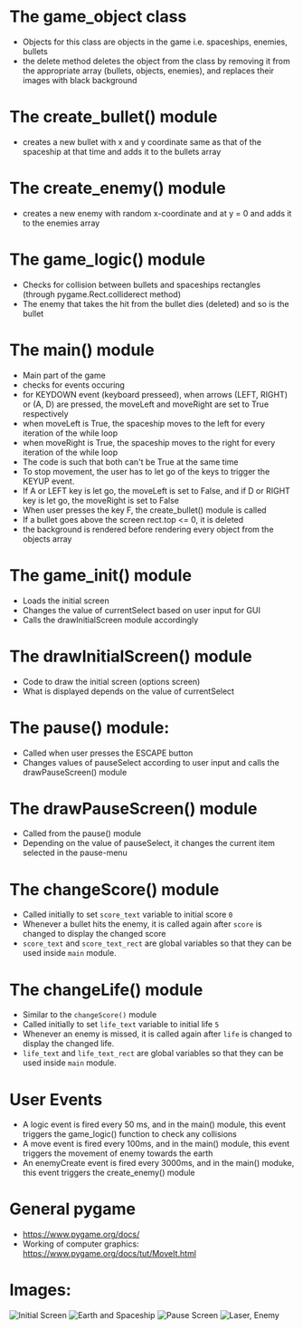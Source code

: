 # The game_object class
- Objects for this class are objects in the game i.e. spaceships, enemies, bullets
- the delete method deletes the object from the class by removing it from the appropriate array (bullets, objects, enemies), and replaces their images with black background

# The create_bullet() module 
- creates a new bullet with x and y coordinate same as that of the spaceship at that time and adds it to the bullets array

# The create_enemy() module 
- creates a new enemy with random x-coordinate and at y = 0 and adds it to the enemies array

# The game_logic() module
- Checks for collision between bullets and spaceships rectangles (through pygame.Rect.colliderect method)
- The enemy that takes the hit from the bullet dies (deleted) and so is the bullet

# The main() module
- Main part of the game
- checks for events occuring
- for KEYDOWN event (keyboard presseed), when arrows (LEFT, RIGHT) or (A, D) are pressed, the moveLeft and moveRight are set to True respectively
- when moveLeft is True, the spaceship moves to the left for every iteration of the while loop
- when moveRight is True, the spaceship moves to the right for every iteration of the while loop
- The code is such that both can't be True at the same time
- To stop movement, the user has to let go of the keys to trigger the KEYUP event.
- If A or LEFT key is let go, the moveLeft is set to False, and if D or RIGHT key is let go, the moveRight is set to False
- When user presses the key F, the create_bullet() module is called
- If a bullet goes above the screen rect.top <= 0, it is deleted
- the background is rendered before rendering every object from the objects array

# The game_init() module
- Loads the initial screen
- Changes the value of currentSelect based on user input for GUI
- Calls the drawInitialScreen module accordingly

# The drawInitialScreen() module
- Code to draw the initial screen (options screen)
- What is displayed depends on the value of currentSelect

# The pause() module:
- Called when user presses the ESCAPE button
- Changes values of pauseSelect according to user input and calls the drawPauseScreen() module

# The drawPauseScreen() module
- Called from the pause() module
- Depending on the value of pauseSelect, it changes the current item selected in the pause-menu

# The changeScore() module
- Called initially to set `score_text` variable to initial score `0`
- Whenever a bullet hits the enemy, it is called again after `score` is changed to display the changed score
- `score_text` and `score_text_rect` are global variables so that they can be used inside `main` module.

# The changeLife() module
- Similar to the `changeScore()` module
- Called initially to set `life_text` variable to initial life `5`
- Whenever an enemy is missed, it is called again after `life` is changed to display the changed life.
- `life_text` and `life_text_rect` are global variables so that they can be used inside `main` module.


# User Events
- A logic event is fired every 50 ms, and in the main() module, this event triggers the game_logic() function to check any collisions
- A move event is fired every 100ms, and in the main() module, this event triggers the movement of enemy towards the earth
- An enemyCreate event is fired every 3000ms, and in the main() moduke, this event triggers the create_enemy() module

# General pygame
- https://www.pygame.org/docs/
- Working of computer graphics: https://www.pygame.org/docs/tut/MoveIt.html


# Images:
![Initial Screen](https://i.imgur.com/cezdTrM.png)
![Earth and Spaceship](https://i.imgur.com/6BTk94F.png)
![Pause Screen](https://i.imgur.com/S0AYJGY.png)
![Laser, Enemy](https://i.imgur.com/dBwUtLr.png)
